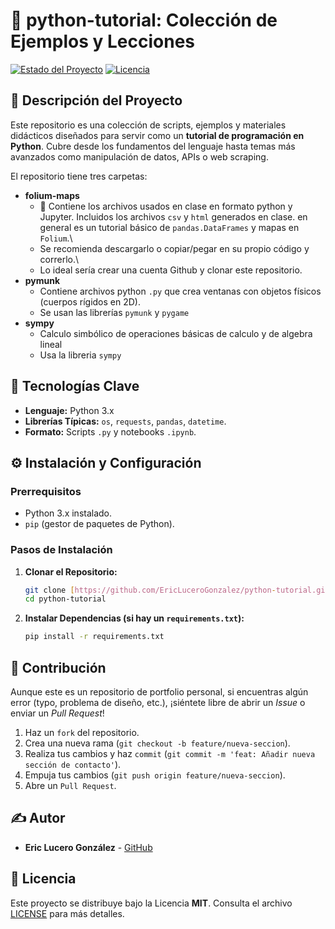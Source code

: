 # 🌟 python-tutorial: Colección de Ejemplos y Lecciones

[![Estado del Proyecto](https://img.shields.io/badge/estado-cerrado-red)](https://github.com/EricLuceroGonzalez/python-tutorial)
[![Licencia](https://img.shields.io/github/license/EricLuceroGonzalez/python-tutorial?color=blue)](LICENSE)

## 📝 Descripción del Proyecto

Este repositorio es una colección de scripts, ejemplos y materiales didácticos diseñados para servir como un **tutorial de programación en Python**. Cubre desde los fundamentos del lenguaje hasta temas más avanzados como manipulación de datos, APIs o web scraping.

El repositorio tiene tres carpetas:
- **folium-maps**
  - 💾 Contiene los archivos usados en clase en formato python y Jupyter. Incluidos los archivos `csv` y `html` generados en clase. en general es un tutorial básico de `pandas.DataFrames` y mapas en `Folium`.\
  - Se recomienda descargarlo o copiar/pegar en su propio código y correrlo.\
  - Lo ideal sería crear una cuenta Github y clonar este repositorio.
- **pymunk**
  - Contiene archivos python `.py` que crea ventanas con objetos físicos (cuerpos rígidos en 2D).
  - Se usan las librerías `pymunk` y `pygame`
- **sympy**
  - Calculo simbólico de operaciones básicas de calculo y de algebra lineal
  - Usa la libreria `sympy`


## 🚀 Tecnologías Clave

* **Lenguaje:** Python 3.x
* **Librerías Típicas:** `os`, `requests`, `pandas`, `datetime`.
* **Formato:** Scripts `.py` y notebooks `.ipynb`.

## ⚙️ Instalación y Configuración

### Prerrequisitos

* Python 3.x instalado.
* `pip` (gestor de paquetes de Python).

### Pasos de Instalación

1.  **Clonar el Repositorio:**
    ```bash
    git clone [https://github.com/EricLuceroGonzalez/python-tutorial.git](https://github.com/EricLuceroGonzalez/python-tutorial.git)
    cd python-tutorial
    ```

2.  **Instalar Dependencias (si hay un `requirements.txt`):**
    ```bash
    pip install -r requirements.txt
    ```

## 🤝 Contribución

Aunque este es un repositorio de portfolio personal, si encuentras algún error (typo, problema de diseño, etc.), ¡siéntete libre de abrir un *Issue* o enviar un *Pull Request*!

1.  Haz un `fork` del repositorio.
2.  Crea una nueva rama (`git checkout -b feature/nueva-seccion`).
3.  Realiza tus cambios y haz `commit` (`git commit -m 'feat: Añadir nueva sección de contacto'`).
4.  Empuja tus cambios (`git push origin feature/nueva-seccion`).
5.  Abre un `Pull Request`.

## ✍️ Autor

* **Eric Lucero González** - [GitHub](https://github.com/EricLuceroGonzalez)

## 📄 Licencia

Este proyecto se distribuye bajo la Licencia **MIT**. Consulta el archivo [LICENSE](LICENSE) para más detalles.
